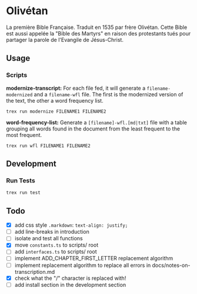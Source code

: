 # Olivétan

La première Bible Française. Traduit en 1535 par frère Olivétan. Cette Bible est aussi appelée la "Bible des Martyrs" en raison des protestants tués pour partager la parole de l'Evangile de Jésus-Christ.

## Usage

### Scripts

__modernize-transcript:__ For each file fed, it will generate a `filename-modernized` and a `filename-wfl` file. The first is the modernized version of the text, the other a word frequency list.

`trex run modernize FILENAME1 FILENAME2`

__word-frequency-list:__ Generate a `[filename]-wfl.[md|txt]` file with a table grouping all words found in the document from the least frequent to the most frequent.

`trex run wfl FILENAME1 FILENAME2`

## Development

### Run Tests

`trex run test`

## Todo

- [x] add css style `.markdown`: `text-align: justify;`
- [ ] add line-breaks in introduction
- [ ] isolate and test all functions
- [x] move `constants.ts` to scripts/ root
- [ ] add `interfaces.ts` to scripts/ root
- [ ] implement ADD_CHAPTER_FIRST_LETTER replacement algorithm
- [ ] implement replacement algorithm to replace all errors in docs/notes-on-transcription.md
- [x] check what the "/" character is replaced with!
- [ ] add install section in the development section
